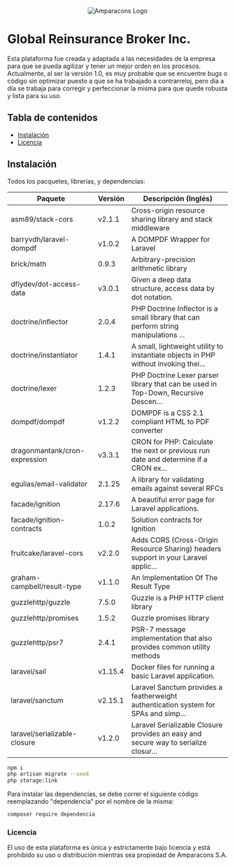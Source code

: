 <!-- Logo -->
<p align="center">
  <img src="https://static.wixstatic.com/media/07ccb1_e40ae500116a4d92bcef809f3f52c1c7~mv2.png/v1/crop/x_997,y_0,w_878,h_258/fill/w_360,h_110,al_c,q_85,usm_0.66_1.00_0.01,enc_auto/Untitled-3.png" alt="Amparacons Logo">
</p>



# Global Reinsurance Broker Inc.

Esta plataforma fue creada y adaptada a las necesidades de la empresa para que se pueda agilizar y tener un mejor orden en los procesos.
Actualmente, al ser la versión 1.0, es muy probable que se encuentre bugs o código sin optimizar puesto a que se ha trabajado a contrarreloj, pero día a día se trabaja para corregir y perfeccionar la misma para que quede robusta y lista para su uso.

## Tabla de contenidos

- [Instalación](#Instalación)
- [Licencia](#Licencia)

## Instalación

Todos los pacquetes, librerías, y dependencias:

| **Paquete**                         | **Versión** | **Descripción (Inglés)**                                                                  |
|-------------------------------------|-------------|-------------------------------------------------------------------------------------------|
| asm89/stack-cors                    | v2.1.1      | Cross-origin resource sharing library and stack middleware                                |
| barryvdh/laravel-dompdf             | v1.0.2      | A DOMPDF Wrapper for Laravel                                                              |
| brick/math                          | 0.9.3       | Arbitrary-precision arithmetic library                                                    |
| dflydev/dot-access-data             | v3.0.1      | Given a deep data structure, access data by dot notation.                                 |
| doctrine/inflector                  | 2.0.4       | PHP Doctrine Inflector is a small library that can perform string manipulations ...       |
| doctrine/instantiator               | 1.4.1       | A small, lightweight utility to instantiate objects in PHP without invoking thei...       |
| doctrine/lexer                      | 1.2.3       | PHP Doctrine Lexer parser library that can be used in Top-Down, Recursive Descen...       |
| dompdf/dompdf                       | v1.2.2      | DOMPDF is a CSS 2.1 compliant HTML to PDF converter                                       |
| dragonmantank/cron-expression       | v3.3.1      | CRON for PHP: Calculate the next or previous run date and determine if a CRON ex...       |
| egulias/email-validator             | 2.1.25      | A library for validating emails against several RFCs                                      |
| facade/ignition                     | 2.17.6      | A beautiful error page for Laravel applications.                                          |
| facade/ignition-contracts           | 1.0.2       | Solution contracts for Ignition                                                           |
| fruitcake/laravel-cors              | v2.2.0      | Adds CORS (Cross-Origin Resource Sharing) headers support in your Laravel applic...       |
| graham-campbell/result-type         | v1.1.0      | An Implementation Of The Result Type                                                      |
| guzzlehttp/guzzle                   | 7.5.0       | Guzzle is a PHP HTTP client library                                                       |
| guzzlehttp/promises                 | 1.5.2       | Guzzle promises library                                                                   |
| guzzlehttp/psr7                     | 2.4.1       | PSR-7 message implementation that also provides common utility methods                    |
| laravel/sail                        | v1.15.4     | Docker files for running a basic Laravel application.                                     |
| laravel/sanctum                     | v2.15.1     | Laravel Sanctum provides a featherweight authentication system for SPAs and simp...       |
| laravel/serializable-closure        | v1.2.0      | Laravel Serializable Closure provides an easy and secure way to serialize closur...       |

```sh
npm i
php artisan migrate --seed
php storage:link
```
Para instalar las dependencias, se debe correr el siguiente código reemplazando "dependencia" por el nombre de la misma:

```sh
composer require dependencia
```
### Licencia
El uso de esta plataforma es única y estrictamente bajo licencia y está prohibido su uso o distribución mientras sea propiedad de Amparacons S.A.

